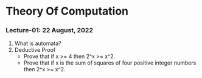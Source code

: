 # Theory Of Computation

### Lecture-01: 22 August, 2022

1. What is automata?
2. Deductive Proof
	- Prove that if x >= 4 then 2^x >= x^2.
	- Prove that if x is the sum of squares of four positive integer numbers then 2^x >= x^2.

